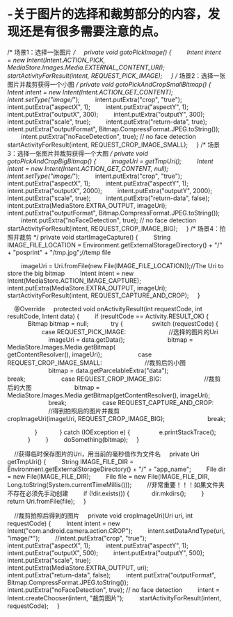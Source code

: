 # -关于图片的选择和裁剪部分的内容，发现还是有很多需要注意的点。
/* 场景1：选择一张图片 */
    private void gotoPickImage() {
        Intent intent = new Intent(Intent.ACTION_PICK, MediaStore.Images.Media.EXTERNAL_CONTENT_URI);
        startActivityForResult(intent, REQUEST_PICK_IMAGE);
    }
/* 场景2：选择一张图片并裁剪获得一个小图 */
private void gotoPickAndCropSmallBitmap() {
        Intent intent = new Intent(Intent.ACTION_GET_CONTENT);
        intent.setType("image/*");
        intent.putExtra("crop", "true");
        intent.putExtra("aspectX", 1);
        intent.putExtra("aspectY", 1);
        intent.putExtra("outputX", 300);
        intent.putExtra("outputY", 300);
        intent.putExtra("scale", true);
        intent.putExtra("return-data", true);
        intent.putExtra("outputFormat", Bitmap.CompressFormat.JPEG.toString());
        intent.putExtra("noFaceDetection", true); // no face detection
        startActivityForResult(intent, REQUEST_CROP_IMAGE_SMALL);
    }
/* 场景3：选择一张图片并裁剪获得一个大图 */
private void gotoPickAndCropBigBitmap() {
        imageUri = getTmpUri();
        Intent intent = new Intent(Intent.ACTION_GET_CONTENT, null);
        intent.setType("image/*");
        intent.putExtra("crop", "true");
        intent.putExtra("aspectX", 1);
        intent.putExtra("aspectY", 1);
        intent.putExtra("outputX", 2000);
        intent.putExtra("outputY", 2000);
        intent.putExtra("scale", true);
        intent.putExtra("return-data", false);
        intent.putExtra(MediaStore.EXTRA_OUTPUT, imageUri);
        intent.putExtra("outputFormat", Bitmap.CompressFormat.JPEG.toString());
        intent.putExtra("noFaceDetection", true); // no face detection
        startActivityForResult(intent, REQUEST_CROP_IMAGE_BIG);
    }
/* 场景4：拍照并裁剪 */
 private void startImageCapture() {
        String IMAGE_FILE_LOCATION = Environment.getExternalStorageDirectory() + "/" + "posprint" + "/tmp.jpg";//temp file

        imageUri = Uri.fromFile(new File(IMAGE_FILE_LOCATION));//The Uri to store the big bitmap
        Intent intent = new Intent(MediaStore.ACTION_IMAGE_CAPTURE);
        intent.putExtra(MediaStore.EXTRA_OUTPUT, imageUri);
        startActivityForResult(intent, REQUEST_CAPTURE_AND_CROP);
    }

    @Override
    protected void onActivityResult(int requestCode, int resultCode, Intent data) {
        if (resultCode == Activity.RESULT_OK) {
            Bitmap bitmap = null;
            try {
                switch (requestCode) {
                    case REQUEST_PICK_IMAGE:
                        //选择的图片的Uri
                        imageUri = data.getData(); 
                        bitmap = MediaStore.Images.Media.getBitmap(
                                getContentResolver(), imageUri);
                    case REQUEST_CROP_IMAGE_SMALL:
                        //裁剪后的小图
                        bitmap = data.getParcelableExtra("data");  
                        break;
                    case REQUEST_CROP_IMAGE_BIG:
                        //裁剪后的大图
                        bitmap = MediaStore.Images.Media.getBitmap(getContentResolver(), imageUri);
                        break;
                    case REQUEST_CAPTURE_AND_CROP:
                        //得到拍照后的图片并裁剪
                        cropImageUri(imageUri, REQUEST_CROP_IMAGE_BIG);
                        break;


                }
            } catch (IOException e) {
                e.printStackTrace();
            }
        }
        doSomething(bitmap);
    }

    //获得临时保存图片的Uri，用当前的毫秒值作为文件名
    private Uri getTmpUri() {
        String IMAGE_FILE_DIR = Environment.getExternalStorageDirectory() + "/" + "app_name";
        File dir = new File(IMAGE_FILE_DIR);
        File file = new File(IMAGE_FILE_DIR, Long.toString(System.currentTimeMillis()));
        //非常重要！！！如果文件夹不存在必须先手动创建
        if (!dir.exists()) {
            dir.mkdirs();
        }
        return Uri.fromFile(file);
    }

    //裁剪拍照后得到的图片
    private void cropImageUri(Uri uri, int requestCode) {
        Intent intent = new Intent("com.android.camera.action.CROP");
        intent.setDataAndType(uri, "image/*");
        //intent.putExtra("crop", "true");
        intent.putExtra("aspectX", 1);
        intent.putExtra("aspectY", 1);
        intent.putExtra("outputX", 500);
        intent.putExtra("outputY", 500);
        intent.putExtra("scale", true);
        intent.putExtra(MediaStore.EXTRA_OUTPUT, uri);
        intent.putExtra("return-data", false);
        intent.putExtra("outputFormat", Bitmap.CompressFormat.JPEG.toString());
        intent.putExtra("noFaceDetection", true); // no face detection
        intent = Intent.createChooser(intent, "裁剪图片");
        startActivityForResult(intent, requestCode);
    }
